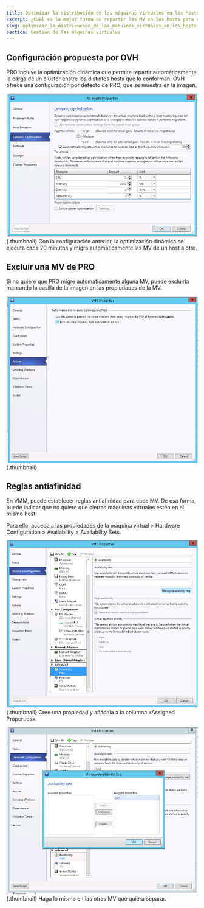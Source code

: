 ```yaml
---
title: Optimizar la distribución de las máquinas virtuales en los hosts
excerpt: ¿Cuál es la mejor forma de repartir las MV en los hosts para optimizar los recursos?
slug: optimizar_la_distribucion_de_las_maquinas_virtuales_en_los_hosts
section: Gestión de las máquinas virtuales
---
```



## Configuración propuesta por OVH
PRO incluye la optimización dinámica que permite repartir automáticamente la carga de un cluster enstre los distintos hosts que lo conforman.
OVH ofrece una configuración por defecto de PRO, que se muestra en la imagen.

![](images/img_1991.jpg){.thumbnail}
Con la configuración anterior, la optimización dinámica se ejecuta cada 20 minutos y migra automáticamente las MV de un host a otro.


## Excluir una MV de PRO
Si no quiere que PRO migre automáticamente alguna MV, puede excluirla marcando la casilla de la imagen en las propiedades de la MV.

![](images/img_1992.jpg){.thumbnail}


## Reglas antiafinidad
En VMM, puede establecer reglas antiafinidad para cada MV. De esa forma, puede indicar que no quiere que ciertas máquinas virtuales estén en el mismo host.

Para ello, acceda a las propiedades de la máquina virtual > Hardware Configuration > Availability > Availability Sets.

![](images/img_1993.jpg){.thumbnail}
Cree una propiedad y añádala a la columna «Assigned Properties».

![](images/img_1994.jpg){.thumbnail}
Haga lo mismo en las otras MV que quiera separar.


